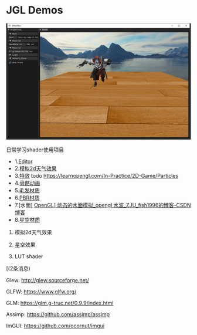 # JGL Demos

![image-20230521164413353](./Images/README/image-20230521164413353.png)

日常学习shader使用项目

- 1.[Editor](sections/JGLEditor.md)
- 2.[模拟2d天气效果](sections/weather.md)
- 3.[特效](sections/particles.md) todo  https://learnopengl.com/In-Practice/2D-Game/Particles
- 4.[骨骼动画](sections/骨骼动画加载.md)
- 5.[毛发材质](sections/Fur.md)
- 6.[PBR材质](sections/PBR材质.md)
- 7.[水面]   [OpenGL\] 动态的水面模拟_opengl 水波_ZJU_fish1996的博客-CSDN博客](https://blog.csdn.net/zju_fish1996/article/details/52317363)
- 8.[星空材质](sections/SkyNight.md)
1. 模拟2d天气效果

2. 星空效果

3. LUT shader

[(2条消息)

Glew:
http://glew.sourceforge.net/

GLFW:
https://www.glfw.org/

GLM:
https://glm.g-truc.net/0.9.9/index.html

Assimp:
https://github.com/assimp/assimp

ImGUI:
https://github.com/ocornut/imgui
